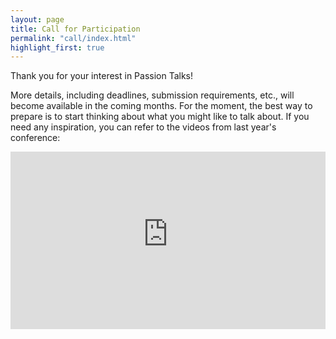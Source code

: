 ```yaml
---
layout: page
title: Call for Participation
permalink: "call/index.html"
highlight_first: true
---
```


Thank you for your interest in Passion Talks!

More details, including deadlines, submission requirements, etc., will
become available in the coming months. For the moment, the best way to
prepare is to start thinking about what you might like to talk
about. If you need any inspiration, you can refer to the videos from
last year's conference:

<style>.embed-container { position: relative; padding-bottom: 56.25%; height: 0; overflow: hidden; max-width: 100%; } .embed-container iframe, .embed-container object, .embed-container embed { position: absolute; top: 0; left: 0; width: 100%; height: 100%; }</style><div class="embed-container"><iframe src="https://www.youtube-nocookie.com/embed/videoseries?list=PLs2YhJP9isqgabhQ4jPK3krOnylvHT6oR" frameborder="0" allowfullscreen></iframe></div>
